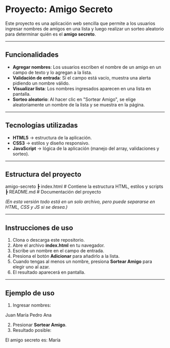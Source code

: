 #  Proyecto: Amigo Secreto 

Este proyecto es una aplicación web sencilla que permite a los usuarios ingresar nombres de amigos en una lista y luego realizar un sorteo aleatorio para determinar quién es el **amigo secreto**.

---

## Funcionalidades

- **Agregar nombres**: Los usuarios escriben el nombre de un amigo en un campo de texto y lo agregan a la lista.
- **Validación de entrada**: Si el campo está vacío, muestra una alerta pidiendo un nombre válido.
- **Visualizar lista**: Los nombres ingresados aparecen en una lista en pantalla.
- **Sorteo aleatorio**: Al hacer clic en "Sortear Amigo", se elige aleatoriamente un nombre de la lista y se muestra en la página.

---

## Tecnologías utilizadas

- **HTML5** → estructura de la aplicación.  
- **CSS3** → estilos y diseño responsivo.  
- **JavaScript** → lógica de la aplicación (manejo del array, validaciones y sorteo).  

---

## Estructura del proyecto

 amigo-secreto
┣  index.html # Contiene la estructura HTML, estilos y scripts
┣  README.md # Documentación del proyecto


*(En esta versión todo está en un solo archivo, pero puede separarse en HTML, CSS y JS si se desea.)*

---

##  Instrucciones de uso

1. Clona o descarga este repositorio.
2. Abre el archivo **index.html** en tu navegador.
3. Escribe un nombre en el campo de entrada.
4. Presiona el botón **Adicionar** para añadirlo a la lista.
5. Cuando tengas al menos un nombre, presiona **Sortear Amigo** para elegir uno al azar.
6. El resultado aparecerá en pantalla. 

---

##  Ejemplo de uso

1. Ingresar nombres:  

Juan
María
Pedro
Ana

2. Presionar **Sortear Amigo**.  
3. Resultado posible:  

 El amigo secreto es: María

